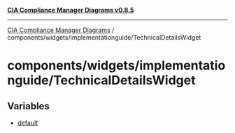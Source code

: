 [**CIA Compliance Manager Diagrams v0.8.5**](../../../../README.md)

***

[CIA Compliance Manager Diagrams](../../../../modules.md) / components/widgets/implementationguide/TechnicalDetailsWidget

# components/widgets/implementationguide/TechnicalDetailsWidget

## Variables

- [default](variables/default.md)
